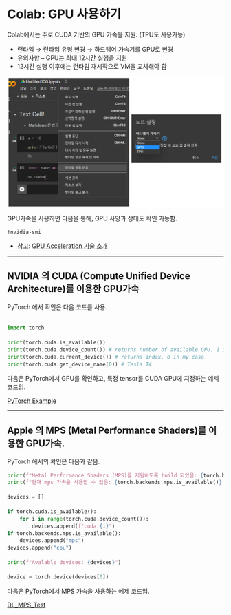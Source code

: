 # Colab: GPU 사용하기

Colab에서는 주로 CUDA 기반의 GPU 가속을 지원. (TPU도 사용가능)

- 런타임 → 런타임 유형 변경 → 하드웨어 가속기를 GPU로 변경
- 유의사항 – GPU는 최대 12시간 실행을 지원
- 12시간 실행 이후에는 런타임 재시작으로 VM을 교체해야 함

![](./img/colab_GPU.png)

GPU가속을 사용하면 다음을 통해, GPU 사양과 상태도 확인 가능함.

```
!nvidia-smi
```

* 참고: [GPU Acceleration 기술 소개](https://ds31x.tistory.com/375)

---

## NVIDIA 의 CUDA (Compute Unified Device Architecture)를 이용한 GPU가속

PyTorch 에서 확인은 다음 코드를 사용.

```Python

import torch

print(torch.cuda.is_available()) 
print(torch.cuda.device_count()) # returns number of available GPU. 1 in my case
print(torch.cuda.current_device()) # returns index. 0 in my case
print(torch.cuda.get_device_name(0)) # Tesla T4
```

다음은 PyTorch에서 GPU를 확인하고, 특정 tensor를 CUDA GPU에 지정하는 예제코드임.

[PyTorch Example](https://gist.github.com/dsaint31x/ad7181dbb1b8c12c2db8b9454cfa0ddb)

---

## Apple 의 MPS (Metal Performance Shaders)를 이용한 GPU가속.

PyTorch 에서의 확인은 다음과 같음.

```Python
print(f"Metal Performance Shaders (MPS)를 지원하도록 build 되었음: {torch.backends.mps.is_built()}")
print(f"현재 mps 가속을 사용할 수 있음: {torch.backends.mps.is_available()}")

devices = []

if torch.cuda.is_available():
    for i in range(torch.cuda.device_count()):
        devices.append(f"cuda:{i}")
if torch.backends.mps.is_available():
    devices.append("mps")
devices.append("cpu")

print(f"Avalable devices: {devices}")

device = torch.device(devices[0])
```

다음은 PyTorch에서 MPS 가속을 사용하는 예제 코드임.

[DL_MPS_Test](https://gist.github.com/dsaint31x/bdd3b9461d5cdc1779b86665f774c821)